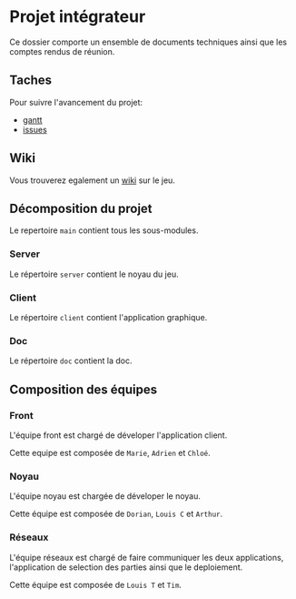 # Projet intégrateur

Ce dossier comporte un ensemble de documents techniques ainsi que les comptes rendus de réunion.

## Taches

Pour suivre l'avancement du projet:
* [gantt](https://live.ganttlab.org/)
* [issues](https://git.unistra.fr/groups/AOEINT/-/issues)

## Wiki

Vous trouverez egalement un [wiki](https://git.unistra.fr/AOEINT/doc/wikis/home) sur le jeu.

## Décomposition du projet

Le repertoire `main` contient tous les sous-modules.

### Server

Le répertoire `server` contient le noyau du jeu.

### Client

Le répertoire `client` contient l'application graphique.

### Doc

Le répertoire `doc` contient la doc.

## Composition des équipes

### Front

L'équipe front est chargé de déveloper l'application client.

Cette equipe est composée de `Marie`, `Adrien` et `Chloé`.

### Noyau

L'équipe noyau est chargée de déveloper le noyau.

Cette équipe est composée de `Dorian`, `Louis C` et `Arthur`.

### Réseaux

L'équipe réseaux est chargé de faire communiquer les deux applications, l'application de selection
des parties ainsi que le deploiement.

Cette équipe est composée de `Louis T` et `Tim`.

